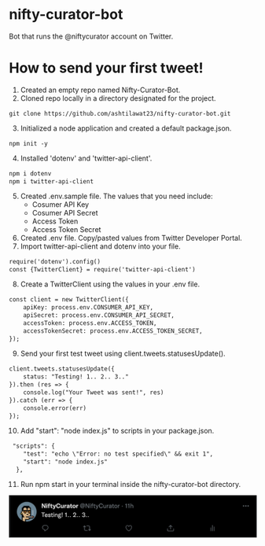 # nifty-curator-bot
Bot that runs the @niftycurator account on Twitter. 

# How to send your first tweet!
1. Created an empty repo named Nifty-Curator-Bot. 
2. Cloned repo locally in a directory designated for the project. 
```
git clone https://github.com/ashtilawat23/nifty-curator-bot.git
```
3. Initialized a node application and created a default package.json.
```
npm init -y
```
4. Installed 'dotenv' and 'twitter-api-client'. 
```
npm i dotenv
npm i twitter-api-client
```
5. Created .env.sample file. The values that you need include: 
    - Cosumer API Key
    - Cosumer API Secret
    - Access Token
    - Access Token Secret
6. Created .env file. Copy/pasted values from Twitter Developer Portal.
7. Import twitter-api-client and dotenv into your file.
```
require('dotenv').config()
const {TwitterClient} = require('twitter-api-client')
```
8. Create a TwitterClient using the values in your .env file.
```
const client = new TwitterClient({
    apiKey: process.env.CONSUMER_API_KEY, 
    apiSecret: process.env.CONSUMER_API_SECRET,
    accessToken: process.env.ACCESS_TOKEN,
    accessTokenSecret: process.env.ACCESS_TOKEN_SECRET,
});
```
9. Send your first test tweet using client.tweets.statusesUpdate(). 
```
client.tweets.statusesUpdate({
    status: "Testing! 1.. 2.. 3.."
}).then (res => {
    console.log("Your Tweet was sent!", res)
}).catch (err => {
    console.error(err)
});
```
10. Add "start": "node index.js" to scripts in your package.json. 
```
 "scripts": {
    "test": "echo \"Error: no test specified\" && exit 1",
    "start": "node index.js"
  },
```
11. Run npm start in your terminal inside the nifty-curator-bot directory. 

![My first tweet on @niftycurator!](public/first-tweet.png) 